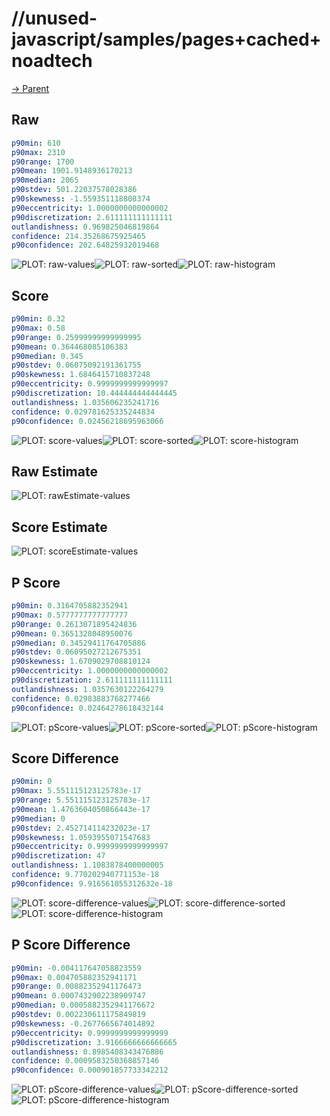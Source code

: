 
# //unused-javascript/samples/pages+cached+noadtech

[→ Parent](../..)


## Raw


```yaml
p90min: 610
p90max: 2310
p90range: 1700
p90mean: 1901.9148936170213
p90median: 2065
p90stdev: 501.22037578028386
p90skewness: -1.559351118808374
p90eccentricity: 1.0000000000000002
p90discretization: 2.611111111111111
outlandishness: 0.969825046819864
confidence: 214.35268675925465
p90confidence: 202.64825932019468

```

![PLOT: raw-values](./raw/values.svg)![PLOT: raw-sorted](./raw/sorted.svg)![PLOT: raw-histogram](./raw/histogram.svg)
## Score


```yaml
p90min: 0.32
p90max: 0.58
p90range: 0.25999999999999995
p90mean: 0.364468085106383
p90median: 0.345
p90stdev: 0.06075092191361755
p90skewness: 1.6846415710837248
p90eccentricity: 0.9999999999999997
p90discretization: 10.444444444444445
outlandishness: 1.035606235241716
confidence: 0.029781625335244834
p90confidence: 0.02456218695963066

```

![PLOT: score-values](./score/values.svg)![PLOT: score-sorted](./score/sorted.svg)![PLOT: score-histogram](./score/histogram.svg)
## Raw Estimate

![PLOT: rawEstimate-values](./rawEstimate/values.svg)
## Score Estimate

![PLOT: scoreEstimate-values](./scoreEstimate/values.svg)
## P Score


```yaml
p90min: 0.3164705882352941
p90max: 0.5777777777777777
p90range: 0.2613071895424836
p90mean: 0.3651328048950076
p90median: 0.34529411764705886
p90stdev: 0.06095027212675351
p90skewness: 1.6709029708810124
p90eccentricity: 1.0000000000000002
p90discretization: 2.611111111111111
outlandishness: 1.0357630122264279
confidence: 0.02983883768277466
p90confidence: 0.02464278618432144

```

![PLOT: pScore-values](./pScore/values.svg)![PLOT: pScore-sorted](./pScore/sorted.svg)![PLOT: pScore-histogram](./pScore/histogram.svg)
## Score Difference


```yaml
p90min: 0
p90max: 5.551115123125783e-17
p90range: 5.551115123125783e-17
p90mean: 1.4763604050866443e-17
p90median: 0
p90stdev: 2.452714114232023e-17
p90skewness: 1.0593955071547683
p90eccentricity: 0.9999999999999997
p90discretization: 47
outlandishness: 1.1083878400000005
confidence: 9.770202940771153e-18
p90confidence: 9.916561055312632e-18

```

![PLOT: score-difference-values](./score-difference/values.svg)![PLOT: score-difference-sorted](./score-difference/sorted.svg)![PLOT: score-difference-histogram](./score-difference/histogram.svg)
## P Score Difference


```yaml
p90min: -0.004117647058823559
p90max: 0.004705882352941171
p90range: 0.00882352941176473
p90mean: 0.0007432902238909747
p90median: 0.0005882352941176672
p90stdev: 0.002230611175849819
p90skewness: -0.2677665674014892
p90eccentricity: 0.9999999999999999
p90discretization: 3.9166666666666665
outlandishness: 0.8985408343476886
confidence: 0.0009583250368857146
p90confidence: 0.000901857733342212

```

![PLOT: pScore-difference-values](./pScore-difference/values.svg)![PLOT: pScore-difference-sorted](./pScore-difference/sorted.svg)![PLOT: pScore-difference-histogram](./pScore-difference/histogram.svg)